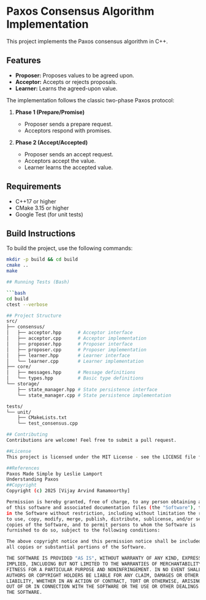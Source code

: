 # Paxos Consensus Algorithm Implementation

This project implements the Paxos consensus algorithm in C++.

## Features

* **Proposer:** Proposes values to be agreed upon.
* **Acceptor:** Accepts or rejects proposals.
* **Learner:** Learns the agreed-upon value.

The implementation follows the classic two-phase Paxos protocol:

1. **Phase 1 (Prepare/Promise)**
    * Proposer sends a prepare request.
    * Acceptors respond with promises.

2. **Phase 2 (Accept/Accepted)**
    * Proposer sends an accept request.
    * Acceptors accept the value.
    * Learner learns the accepted value.

## Requirements

* C++17 or higher
* CMake 3.15 or higher
* Google Test (for unit tests)

## Build Instructions

To build the project, use the following commands:

```bash
mkdir -p build && cd build
cmake ..
make

## Running Tests (Bash)

```bash
cd build
ctest --verbose

## Project Structure
src/
├── consensus/
│   ├── acceptor.hpp      # Acceptor interface
│   ├── acceptor.cpp      # Acceptor implementation
│   ├── proposer.hpp      # Proposer interface
│   ├── proposer.cpp      # Proposer implementation
│   ├── learner.hpp       # Learner interface
│   └── learner.cpp       # Learner implementation
├── core/
│   ├── messages.hpp      # Message definitions
│   └── types.hpp         # Basic type definitions
└── storage/
    ├── state_manager.hpp # State persistence interface
    └── state_manager.cpp # State persistence implementation

tests/
└── unit/
    ├── CMakeLists.txt
    └── test_consensus.cpp

## Contributing
Contributions are welcome! Feel free to submit a pull request.

##License
This project is licensed under the MIT License - see the LICENSE file for details. (Replace with your actual license)

##References
Paxos Made Simple by Leslie Lamport
Understanding Paxos
##Copyright
Copyright (c) 2025 [Vijay Arvind Ramamoorthy]

Permission is hereby granted, free of charge, to any person obtaining a copy
of this software and associated documentation files (the "Software"), to deal
in the Software without restriction, including without limitation the rights
to use, copy, modify, merge, publish, distribute, sublicense, and/or sell
copies of the Software, and to permit persons to whom the Software is
furnished to do so, subject to the following conditions:

The above copyright notice and this permission notice shall be included in
all copies or substantial portions of the Software.

THE SOFTWARE IS PROVIDED "AS IS", WITHOUT WARRANTY OF ANY KIND, EXPRESS OR
IMPLIED, INCLUDING BUT NOT LIMITED TO THE WARRANTIES OF MERCHANTABILITY,
FITNESS FOR A PARTICULAR PURPOSE AND NONINFRINGEMENT. IN NO EVENT SHALL THE
AUTHORS OR COPYRIGHT HOLDERS BE LIABLE FOR ANY CLAIM, DAMAGES OR OTHER
LIABILITY, WHETHER IN AN ACTION OF CONTRACT, TORT OR OTHERWISE, ARISING FROM,
OUT OF OR IN CONNECTION WITH THE SOFTWARE OR THE USE OR OTHER DEALINGS IN
THE SOFTWARE.
